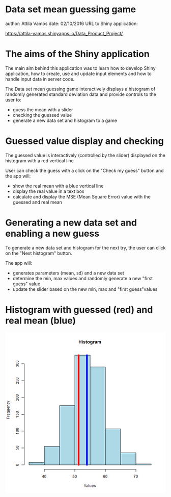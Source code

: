 Data set mean guessing game
========================================================
author: Attila Vamos
date: 02/10/2016
URL to Shiny application:

https://attila-vamos.shinyapps.io/Data_Product_Project/

The aims of the Shiny application
========================================================

The main aim behind this application was to learn how to develop Shiny application, how to create, use and update input elements and how to handle input data in server code.

The Data set mean guessing game interactively displays a histogram of randomly generated standard deviation data and provide controls to the user to:

- guess the mean with a slider
- checking the guessed value
- generate a new data set and histogram to a game

Guessed value display and checking
========================================================
The guessed value is interactively (controlled by the slider) displayed on the histogram with a red vertical line

User can check the guess with a click on the "Check my guess" button and the app will:   
- show the real mean with a blue vertical line
- display the real value in a text box 
- calculate and display the MSE (Mean Square Error) value with the guessed and real mean

Generating a new data set and enabling a new guess
========================================================

To generate a new data set and histogram for the next try, the user can click on the "Next histogram" button. 

The app will:
- generates parameters (mean, sd) and a new data set
- determine the min, max values and randomly generate a new "first guess" value
- update the slider based on the new min, max and "first guess"values

Histogram with guessed (red) and real mean (blue)
=======================

![plot of chunk unnamed-chunk-1](Data_Product_Project-figure/unnamed-chunk-1-1.png)

